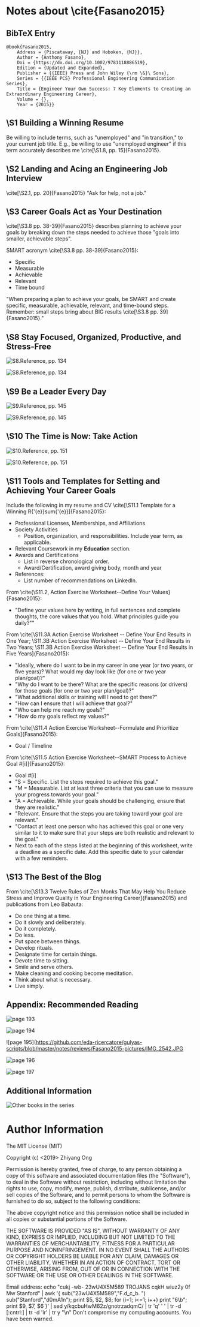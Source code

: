 #	Notes about \cite{Fasano2015}


##	BibTeX Entry

	@book{Fasano2015,
		Address = {Piscataway, {NJ} and Hoboken, {NJ}},
		Author = {Anthony Fasano},
		Doi = {https://dx.doi.org/10.1002/9781118886519},
		Edition = {Updated and Expanded},
		Publisher = {{IEEE} Press and John Wiley {\rm \&}\ Sons},
		Series = {{IEEE PCS} Professional Engineering Communication Series},
		Title = {Engineer Your Own Success: 7 Key Elements to Creating an Extraordinary Engineering Career},
		Volume = {},
		Year = {2015}}


##	\S1 Building a Winning Resume

Be willing to include terms, such as "unemployed" and "in transition," to your current job title. E.g., be willing to use "unemployed engineer" if this term accurately describes me \cite[\S1.8, pp. 15]{Fasano2015}.

##	\S2 Landing and Acing an Engineering Job Interview

\cite[\S2.1, pp. 20]{Fasano2015} "Ask for help, not a job."

##	\S3 Career Goals Act as Your Destination

\cite[\S3.8 pp. 38-39]{Fasano2015} describes planning to achieve your goals by breaking down the steps needed to achieve those "goals into smaller, achievable steps".

SMART acronym \cite[\S3.8 pp. 38-39]{Fasano2015}:
+ Specific
+ Measurable
+ Achievable
+ Relevant
+ Time bound

"When preparing a plan to achieve your goals, be SMART and create specific, measurable, achievable, relevant, and time-bound steps. Remember: small steps bring about BIG results \cite[\S3.8 pp. 39]{Fasano2015}."


##	\S8 Stay Focused, Organized, Productive, and Stress-Free

![S8.Reference, pp. 134](https://github.com/eda-ricercatore/gulyas-scripts/blob/master/notes/reviews/Fasano2015-pictures/IMG_2530-gd.JPG)

![S8.Reference, pp. 134](https://github.com/eda-ricercatore/gulyas-scripts/blob/master/notes/reviews/Fasano2015-pictures/IMG_2531.JPG)

##	\S9 Be a Leader Every Day

![S9.Reference, pp. 145](https://github.com/eda-ricercatore/gulyas-scripts/blob/master/notes/reviews/Fasano2015-pictures/IMG_2532.JPG)

![S9.Reference, pp. 145](https://github.com/eda-ricercatore/gulyas-scripts/blob/master/notes/reviews/Fasano2015-pictures/IMG_2533.JPG)



##	\S10 The Time is Now: Take Action

![S10.Reference, pp. 151](https://github.com/eda-ricercatore/gulyas-scripts/blob/master/notes/reviews/Fasano2015-pictures/IMG_2534.JPG)

![S10.Reference, pp. 151](https://github.com/eda-ricercatore/gulyas-scripts/blob/master/notes/reviews/Fasano2015-pictures/IMG_2535.JPG)





##	\S11 Tools and Templates for Setting and Achieving Your Career Goals


Include the following in my resume and CV \cite[\S11.1 Template for a Winning R{\'{e}}sum{\'{e}}]{Fasano2015}:
+ Professional Licenses, Memberships, and Affiliations
+ Society Activities
	- Position, organization, and responsibilities. Include year term, as applicable.
+ Relevant Coursework in my **Education** section.
+ Awards and Certifications
	- List in reverse chronological order.
	- Award/Certification, award giving body, month and year
+ References:
	- List number of recommendations on LinkedIn.

From \cite{\S11.2, Action Exercise Worksheet--Define Your Values}{Fasano2015}:
+ "Define your values here by writing, in full sentences and complete thoughts, the core values that you hold. What principles guide you daily?""

From \cite[\S11.3A Action Exercise Worksheet -- Define Your End Results in One Year; \S11.3B Action Exercise Worksheet -- Define Your End Results in Two Years; \S11.3B Action Exercise Worksheet -- Define Your End Results in Five Years]{Fasano2015}:
+ "Ideally, where do I want to be in my career in one year (or two years, or five years)? What would my day look like (for one or two year plan/goal)?"
+ "Why do I want to be there? What are the specific reasons (or drivers) for those goals (for one or two year plan/goal)?"
+ "What additional skills or training will I need to get there?"
+ "How can I ensure that I will achieve that goal?"
+ "Who can help me reach my goals?"
+ "How do my goals reflect my values?"

From \cite[\S11.4 Action Exercise Worksheet--Formulate and Prioritize Goals]{Fasano2015}:
+ Goal / Timeline


From \cite[\S11.5 Action Exercise Worksheet--SMART Process to Achieve Goal \#\[i\]]{Fasano2015}:
+ Goal \#\[i\]
+ "S = Specific. List the steps required to achieve this goal."
+ "M = Measurable. List at least three criteria that you can use to measure your progress towards your goal."
+ "A = Achievable. While your goals should be challenging, ensure that they are realistic."
+ "Relevant. Ensure that the steps you are taking toward your goal are relevant."
+ "Contact at least one person who has achieved this goal or one very similar to it to make sure that your steps are both realistic and relevant to the goal."
+ Next to each of the steps listed at the beginning of this worksheet, write a deadline as a specific date. Add this specific date to your calendar with a few reminders.




##	\S13 The Best of the Blog

From \cite[\S13.3 Twelve Rules of Zen Monks That May Help You Reduce Stress and Improve Quality in Your Engineering Career]{Fasano2015} and publications from Leo Babauta:
+ Do one thing at a time.
+ Do it slowly and deliberately.
+ Do it completely.
+ Do less.
+ Put space between things.
+ Develop rituals.
+ Designate time for certain things.
+ Devote time to sitting.
+ Smile and serve others.
+ Make cleaning and cooking become meditation.
+ Think about what is necessary.
+ Live simply.




##	Appendix: Recommended Reading

![page 193](https://github.com/eda-ricercatore/gulyas-scripts/blob/master/notes/reviews/Fasano2015-pictures/IMG_2540.JPG)

![page 194](https://github.com/eda-ricercatore/gulyas-scripts/blob/master/notes/reviews/Fasano2015-pictures/IMG_2541.JPG)

![page 195](https://github.com/eda-ricercatore/gulyas-scripts/blob/master/notes/reviews/Fasano2015-pictures/IMG_2542.JPG

![page 196](https://github.com/eda-ricercatore/gulyas-scripts/blob/master/notes/reviews/Fasano2015-pictures/IMG_2543.JPG)

![page 197](https://github.com/eda-ricercatore/gulyas-scripts/blob/master/notes/reviews/Fasano2015-pictures/IMG_2544.JPG)

##	Additional Information

![Other books in the series](https://github.com/eda-ricercatore/gulyas-scripts/blob/master/notes/reviews/Fasano2015-pictures/IMG_2545.JPG)





#	Author Information

The MIT License (MIT)

Copyright (c) <2019> Zhiyang Ong

Permission is hereby granted, free of charge, to any person obtaining a copy of this software and associated documentation files (the "Software"), to deal in the Software without restriction, including without limitation the rights to use, copy, modify, merge, publish, distribute, sublicense, and/or sell copies of the Software, and to permit persons to whom the Software is furnished to do so, subject to the following conditions:

The above copyright notice and this permission notice shall be included in all copies or substantial portions of the Software.

THE SOFTWARE IS PROVIDED "AS IS", WITHOUT WARRANTY OF ANY KIND, EXPRESS OR IMPLIED, INCLUDING BUT NOT LIMITED TO THE WARRANTIES OF MERCHANTABILITY, FITNESS FOR A PARTICULAR PURPOSE AND NONINFRINGEMENT. IN NO EVENT SHALL THE AUTHORS OR COPYRIGHT HOLDERS BE LIABLE FOR ANY CLAIM, DAMAGES OR OTHER LIABILITY, WHETHER IN AN ACTION OF CONTRACT, TORT OR OTHERWISE, ARISING FROM, OUT OF OR IN CONNECTION WITH THE SOFTWARE OR THE USE OR OTHER DEALINGS IN THE SOFTWARE.

Email address: echo "cukj -wb- 23wU4X5M589 TROJANS cqkH wiuz2y 0f Mw Stanford" | awk '{ sub("23wU4X5M589","F.d_c_b. ") sub("Stanford","d0mA1n"); print $5, $2, $8; for (i=1; i<=1; i++) print "6\b"; print $9, $7, $6 }' | sed y/kqcbuHwM62z/gnotrzadqmC/ | tr 'q' ' ' | tr -d [:cntrl:] | tr -d 'ir' | tr y "\n"		Don't compromise my computing accounts. You have been warned.
